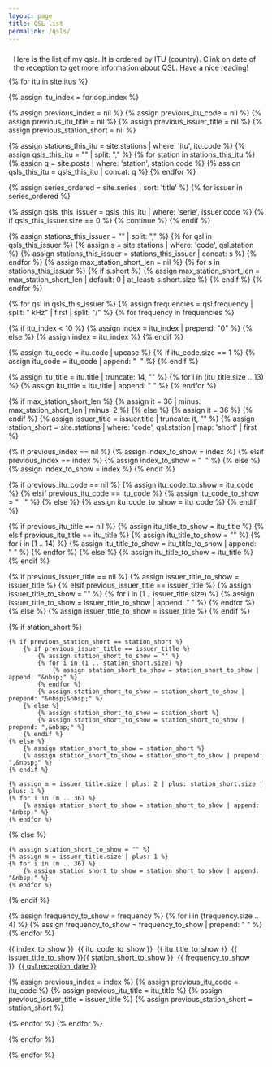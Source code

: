 ```yaml
---
layout: page
title: QSL list
permalink: /qsls/
---
```


<div class="rounded-box">
<p style="padding: 10px 10px 10px 10px; margin-bottom: 0px;">Here is
the list of my qsls.
It is ordered by ITU (country).
Clink on date of the reception to get more information about QSL.
Have a nice reading!
</p>
</div>

<div class="itu-list">
{% for itu in site.itus %}

<p class="qsls-itu-list">

{% assign itu_index = forloop.index %}

{% assign previous_index = nil %}
{% assign previous_itu_code = nil %}
{% assign previous_itu_title = nil %}
{% assign previous_issuer_title = nil %}
{% assign previous_station_short = nil %}


{% assign stations_this_itu = site.stations | where: 'itu', itu.code %}
{% assign qsls_this_itu = "" | split: "," %}
                        {% for station in stations_this_itu %}
                            {% assign q = site.posts | where: 'station', station.code %}
                            {% assign qsls_this_itu = qsls_this_itu | concat: q %}
                        {% endfor %}

{% assign series_ordered = site.series | sort: 'title' %}
{% for issuer in series_ordered %}

{% assign qsls_this_issuer = qsls_this_itu | where: 'serie', issuer.code %}
{% if qsls_this_issuer.size == 0 %}
    {% continue %}
{% endif %}

{% assign stations_this_issuer = "" | split: "," %}
                        {% for qsl in qsls_this_issuer %}
                            {% assign s = site.stations | where: 'code', qsl.station %}
                            {% assign stations_this_issuer = stations_this_issuer | concat: s %}
                        {% endfor %}
{% assign max_station_short_len = nil %}
                        {% for s in stations_this_issuer %}
                            {% if s.short %}
                                {% assign max_station_short_len = max_station_short_len | default: 0 | at_least: s.short.size %}
                            {% endif %}
                        {% endfor %}

{% for qsl in qsls_this_issuer %}
{% assign frequencies = qsl.frequency | split: " kHz" | first | split: "/" %}
{% for frequency in frequencies %}

{% if itu_index < 10 %}
    {% assign index = itu_index | prepend: "0" %}
{% else %}
    {% assign index = itu_index %}
{% endif %}


{% assign itu_code = itu.code | upcase %}
{% if itu_code.size == 1 %}
    {% assign itu_code = itu_code | append: "&nbsp;&nbsp;" %}
{% endif %}


{% assign itu_title = itu.title | truncate: 14, "" %}
{% for i in (itu_title.size .. 13) %}
    {% assign itu_title = itu_title | append: "&nbsp;" %}
{% endfor %}


{% if max_station_short_len %}
    {% assign it = 36 | minus: max_station_short_len | minus: 2 %} <!-- 2 for ", " -->
{% else %}
    {% assign it = 36 %}
{% endif %}
{% assign issuer_title = issuer.title | truncate: it, "" %}
{% assign station_short = site.stations | where: 'code', qsl.station | map: 'short' | first %}


{% if previous_index == nil %}
    {% assign index_to_show = index %}
{% elsif previous_index == index %}
    {% assign index_to_show = "&nbsp;&nbsp;" %}
{% else %}
    {% assign index_to_show = index %}
{% endif %}


{% if previous_itu_code == nil %}
    {% assign itu_code_to_show = itu_code %}
{% elsif previous_itu_code == itu_code %}
    {% assign itu_code_to_show = "&nbsp;&nbsp;&nbsp;" %}
{% else %}
    {% assign itu_code_to_show = itu_code %}
{% endif %}


{% if previous_itu_title == nil %}
    {% assign itu_title_to_show = itu_title %}
{% elsif previous_itu_title == itu_title %}
    {% assign itu_title_to_show = "" %}
    {% for i in (1 .. 14) %}
        {% assign itu_title_to_show = itu_title_to_show | append: "&nbsp;" %}
    {% endfor %}
{% else %}
    {% assign itu_title_to_show = itu_title %}
{% endif %}


{% if previous_issuer_title == nil %}
    {% assign issuer_title_to_show = issuer_title %}
{% elsif previous_issuer_title == issuer_title %}
    {% assign issuer_title_to_show = "" %}
    {% for i in (1 .. issuer_title.size) %}
        {% assign issuer_title_to_show = issuer_title_to_show | append: "&nbsp;" %}
    {% endfor %}
{% else %}
    {% assign issuer_title_to_show = issuer_title %}
{% endif %}

{% if station_short %}

    {% if previous_station_short == station_short %}
        {% if previous_issuer_title == issuer_title %}
            {% assign station_short_to_show = "" %}
            {% for i in (1 .. station_short.size) %}
                {% assign station_short_to_show = station_short_to_show | append: "&nbsp;" %}
            {% endfor %}
            {% assign station_short_to_show = station_short_to_show | prepend: "&nbsp;&nbsp;" %}
        {% else %}
            {% assign station_short_to_show = station_short %}
            {% assign station_short_to_show = station_short_to_show | prepend: ",&nbsp;" %}
        {% endif %}
    {% else %}
        {% assign station_short_to_show = station_short %}
        {% assign station_short_to_show = station_short_to_show | prepend: ",&nbsp;" %}
    {% endif %}

    {% assign m = issuer_title.size | plus: 2 | plus: station_short.size | plus: 1 %}
    {% for i in (m .. 36) %}
        {% assign station_short_to_show = station_short_to_show | append: "&nbsp;" %}
    {% endfor %}

{% else %}

    {% assign station_short_to_show = "" %}
    {% assign m = issuer_title.size | plus: 1 %}
    {% for i in (m .. 36) %}
        {% assign station_short_to_show = station_short_to_show | append: "&nbsp;" %}
    {% endfor %}

{% endif %}


{% assign frequency_to_show = frequency %}
{% for i in (frequency.size .. 4) %}
    {% assign frequency_to_show = frequency_to_show | prepend: "&nbsp;" %}
{% endfor %}


{{ index_to_show }}&nbsp;&nbsp;{{ itu_code_to_show }}&nbsp;&nbsp;{{ itu_title_to_show }}&nbsp;&nbsp;{{ issuer_title_to_show }}{{ station_short_to_show }}&nbsp;&nbsp;{{ frequency_to_show }}&nbsp;&nbsp;<a href="{{ qsl.url }}">{{ qsl.reception_date }}</a><br/>



{% assign previous_index = index %}
{% assign previous_itu_code = itu_code %}
{% assign previous_itu_title = itu_title %}
{% assign previous_issuer_title = issuer_title %}
{% assign previous_station_short = station_short %}


{% endfor %} <!-- frequency -->
{% endfor %} <!-- qsl -->

{% endfor %} <!-- issuer -->
</p>
{% endfor %} <!-- itu -->
</div>
